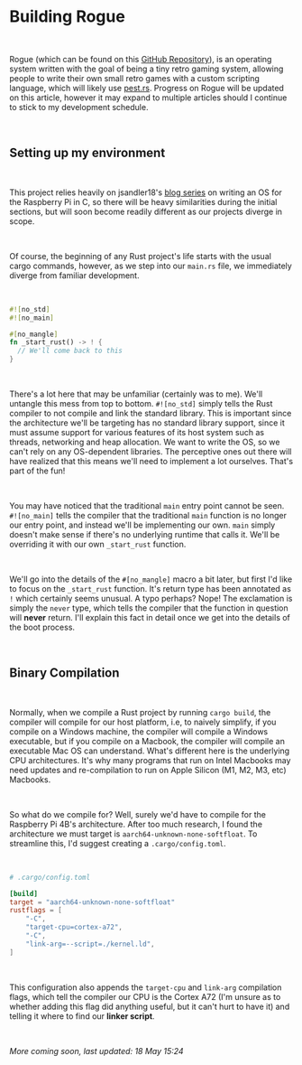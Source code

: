 # Building Rogue
<br>

Rogue (which can be found on this [GitHub Repository](https://github.com/justanotherbyte/rogue)), is an operating system written with the goal of being a tiny retro gaming system, allowing people to write their own small retro games with a custom scripting language, which will likely use [pest.rs](https://pest.rs).
Progress on Rogue will be updated on this article, however it may expand to multiple articles should I continue to stick to my development schedule.

<br>

## Setting up my environment
<br>

This project relies heavily on jsandler18's [blog series](https://jsandler18.github.io/tutorial/dev-env.html) on writing an OS for the Raspberry Pi in C, so there will be heavy similarities during the initial sections, but will soon become readily different as our projects diverge in scope.

<br>

Of course, the beginning of any Rust project's life starts with the usual cargo commands, however, as we step into our `main.rs` file, we immediately diverge from familiar development.

<br>

```rust
#![no_std]
#![no_main]

#[no_mangle]
fn _start_rust() -> ! {
  // We'll come back to this
}
```

<br>

There's a lot here that may be unfamiliar (certainly was to me). We'll untangle this mess from top to bottom. `#![no_std]` simply tells the Rust compiler to not compile and link the standard library. This is important since the architecture we'll be targeting has no standard library support, since it must assume support for various features of its host system such as threads, networking and heap allocation. We want to write the OS, so we can't rely on any OS-dependent libraries. The perceptive ones out there will have realized that this means we'll need to implement a lot ourselves. That's part of the fun!

<br>

You may have noticed that the traditional `main` entry point cannot be seen. `#![no_main]` tells the compiler that the traditional `main` function is no longer our entry point, and instead we'll be implementing our own. `main` simply doesn't make sense if there's no underlying runtime that calls it. We'll be overriding it with our own `_start_rust` function.

<br>

We'll go into the details of the `#[no_mangle]` macro a bit later, but first I'd like to focus on the `_start_rust` function. It's return type has been annotated as `!` which certainly seems unusual. A typo perhaps? Nope! The exclamation is simply the `never` type, which tells the compiler that the function in question will **never** return. I'll explain this fact in detail once we get into the details of the boot process.

<br>

## Binary Compilation
<br>

Normally, when we compile a Rust project by running `cargo build`, the compiler will compile for our host platform, i.e, to naively simplify, if you compile on a Windows machine, the compiler will compile a Windows executable, but if you compile on a Macbook, the compiler will compile an executable Mac OS can understand. What's different here is the underlying CPU architectures. It's why many programs that run on Intel Macbooks may need updates and re-compilation to run on Apple Silicon (M1, M2, M3, etc) Macbooks.

<br>

So what do we compile for? Well, surely we'd have to compile for the Raspberry Pi 4B's architecture. After too much research, I found the architecture we must target is `aarch64-unknown-none-softfloat`. To streamline this, I'd suggest creating a `.cargo/config.toml`.

<br>

```toml
# .cargo/config.toml

[build]
target = "aarch64-unknown-none-softfloat"
rustflags = [
    "-C",
    "target-cpu=cortex-a72",
    "-C",
    "link-arg=--script=./kernel.ld",
]
```

<br>

This configuration also appends the `target-cpu` and `link-arg` compilation flags, which tell the compiler our CPU is the Cortex A72 (I'm unsure as to whether adding this flag did anything useful, but it can't hurt to have it) and telling it where to find our **linker script**.

<br>

*More coming soon, last updated: 18 May 15:24*